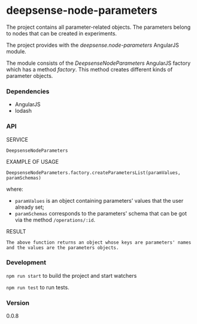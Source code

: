 # deepsense-node-parameters

The project contains all parameter-related objects. The parameters belong to nodes that can be created in experiments.

The project provides with the *deepsense.node-parameters* AngularJS module.

The module consists of the *DeepsenseNodeParameters* AngularJS factory which has a method *factory*. This method creates
different kinds of parameter objects.

### Dependencies

- AngularJS
- lodash

### API

SERVICE

    DeepsenseNodeParameters

EXAMPLE OF USAGE

    DeepsenseNodeParameters.factory.createParametersList(paramValues, paramSchemas)

where:

  * `paramValues` is an object containing parameters' values that the user already set;
  * `paramSchemas` corresponds to the parameters' schema that can be got via the method `/operations/:id`.

RESULT

    The above function returns an object whose keys are parameters' names and the values are the parameters objects.

### Development

`npm run start` to build the project and start watchers

`npm run test` to run tests.

### Version

0.0.8